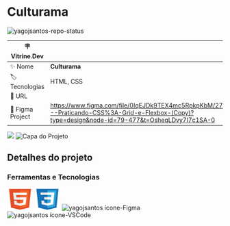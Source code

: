# Culturama
 
![yagojsantos-repo-status](https://img.shields.io/badge/Status-Concluído-lightgrey?style=for-the-badge&logo=headspace&logoColor=green&color=lightgrey)

| :placard: Vitrine.Dev |     |
| -------------  | --- |
| :sparkles: Nome        | **Culturama**
| :label: Tecnologias | HTML, CSS
| :rocket: URL| 
| :memo: Figma Project | https://www.figma.com/file/0IqEJDk9TEX4mc5RpkpKbM/2713---Praticando-CSS%3A-Grid-e-Flexbox-(Copy)?type=design&node-id=79-477&t=OsheqLDvy7I7c1SA-0

<img width="50%" src="https://github.com/yagojsantos/culturama/assets/119305146/23cb6782-0b82-4437-899f-50e105960bd9">
<img src="https://github.com/yagojsantos/culturama/assets/119305146/7d3c2ddc-8ab9-47b8-a2b6-06cdbdea928c#vitrinedev" width="0px" alt="Capa do Projeto">


## Detalhes do projeto


### Ferramentas e Tecnologias
<div style="display:inline-block">
<img alt="yagojsantos ícone-HTML" height="50" width="60" src="https://raw.githubusercontent.com/devicons/devicon/master/icons/html5/html5-original.svg">
<img alt="yagojsantos ícone-CSS" height="50" width="60" src="https://raw.githubusercontent.com/devicons/devicon/master/icons/css3/css3-original.svg">
<img alt="yagojsantos ícone-Figma" height="50" width="60" src="https://cdn.jsdelivr.net/gh/devicons/devicon/icons/figma/figma-original.svg">
<img alt="yagojsantos ícone-VSCode" height="50" width="60" src="https://cdn.jsdelivr.net/gh/devicons/devicon/icons/vscode/vscode-original.svg">
</div>
